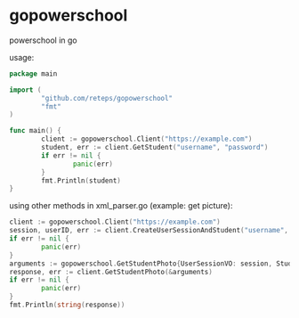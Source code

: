 # gopowerschool
powerschool in go


usage:

```go
package main

import (
        "github.com/reteps/gopowerschool"
        "fmt"
)

func main() {
        client := gopowerschool.Client("https://example.com")
        student, err := client.GetStudent("username", "password")
        if err != nil {
                panic(err)
        }   
        fmt.Println(student)
}
```

using other methods in xml_parser.go (example: get picture):
```go
client := gopowerschool.Client("https://example.com")
session, userID, err := client.CreateUserSessionAndStudent("username", "password")
if err != nil {
        panic(err)
}
arguments := gopowerschool.GetStudentPhoto{UserSessionVO: session, StudentID: userID}
response, err := client.GetStudentPhoto(&arguments)
if err != nil {
        panic(err)
}
fmt.Println(string(response))
```
